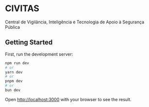 # CIVITAS
Central de Vigilância, Inteligência e Tecnologia de Apoio à Segurança Pública

## Getting Started

First, run the development server:

```bash
npm run dev
# or
yarn dev
# or
pnpm dev
# or
bun dev
```

Open [http://localhost:3000](http://localhost:3000) with your browser to see the result.